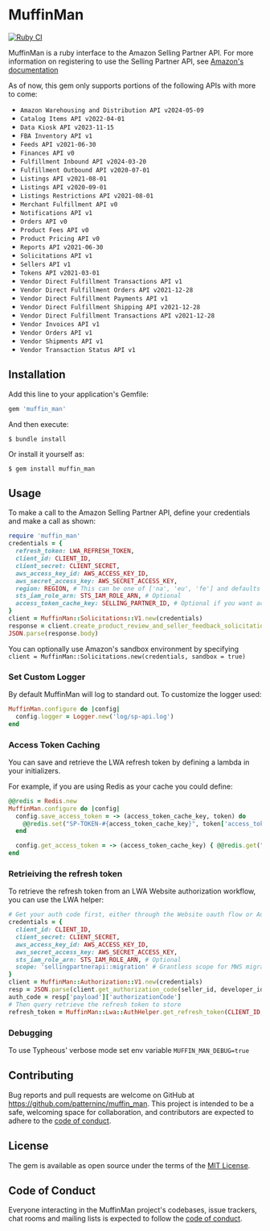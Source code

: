 # MuffinMan

[![Ruby CI](https://github.com/patterninc/muffin_man/actions/workflows/ci.yml/badge.svg)](https://github.com/patterninc/muffin_man/actions)

MuffinMan is a ruby interface to the Amazon Selling Partner API. For more information on registering to use the Selling Partner API, see [Amazon's documentation](https://github.com/amzn/selling-partner-api-docs/blob/main/guides/en-US/developer-guide/SellingPartnerApiDeveloperGuide.md)

As of now, this gem only supports portions of the following APIs with more to come:

- `Amazon Warehousing and Distribution API v2024-05-09`
- `Catalog Items API v2022-04-01`
- `Data Kiosk API v2023-11-15`
- `FBA Inventory API v1`
- `Feeds API v2021-06-30`
- `Finances API v0`
- `Fulfillment Inbound API v2024-03-20`
- `Fulfillment Outbound API v2020-07-01`
- `Listings API v2021-08-01`
- `Listings API v2020-09-01`
- `Listings Restrictions API v2021-08-01`
- `Merchant Fulfillment API v0`
- `Notifications API v1`
- `Orders API v0`
- `Product Fees API v0`
- `Product Pricing API v0`
- `Reports API v2021-06-30`
- `Solicitations API v1`
- `Sellers API v1`
- `Tokens API v2021-03-01`
- `Vendor Direct Fulfillment Transactions API v1`
- `Vendor Direct Fulfillment Orders API v2021-12-28`
- `Vendor Direct Fulfillment Payments API v1`
- `Vendor Direct Fulfillment Shipping API v2021-12-28`
- `Vendor Direct Fulfillment Transactions API v2021-12-28`
- `Vendor Invoices API v1`
- `Vendor Orders API v1`
- `Vendor Shipments API v1`
- `Vendor Transaction Status API v1`

## Installation

Add this line to your application's Gemfile:

```ruby
gem 'muffin_man'
```

And then execute:

    $ bundle install

Or install it yourself as:

    $ gem install muffin_man

## Usage

To make a call to the Amazon Selling Partner API, define your credentials and make a call as shown:

```ruby
require 'muffin_man'
credentials = {
  refresh_token: LWA_REFRESH_TOKEN,
  client_id: CLIENT_ID,
  client_secret: CLIENT_SECRET,
  aws_access_key_id: AWS_ACCESS_KEY_ID,
  aws_secret_access_key: AWS_SECRET_ACCESS_KEY,
  region: REGION, # This can be one of ['na', 'eu', 'fe'] and defaults to 'na'
  sts_iam_role_arn: STS_IAM_ROLE_ARN, # Optional
  access_token_cache_key: SELLING_PARTNER_ID, # Optional if you want access token caching
}
client = MuffinMan::Solicitations::V1.new(credentials)
response = client.create_product_review_and_seller_feedback_solicitation(amazon_order_id, marketplace_ids)
JSON.parse(response.body)
```

You can optionally use Amazon's sandbox environment by specifying `client = MuffinMan::Solicitations.new(credentials, sandbox = true)`

### Set Custom Logger

By default MuffinMan will log to standard out. To customize the logger used:

```ruby
MuffinMan.configure do |config|
  config.logger = Logger.new('log/sp-api.log')
end
```

### Access Token Caching

You can save and retrieve the LWA refresh token by defining a lambda in your initializers.

For example, if you are using Redis as your cache you could define:

```ruby
@@redis = Redis.new
MuffinMan.configure do |config|
  config.save_access_token = -> (access_token_cache_key, token) do
    @@redis.set("SP-TOKEN-#{access_token_cache_key}", token['access_token'], ex: token['expires_in'])
  end

  config.get_access_token = -> (access_token_cache_key) { @@redis.get("SP-TOKEN-#{access_token_cache_key}") }
end
```

### Retrieiving the refresh token

To retrieve the refresh token from an LWA Website authorization workflow, you can use the LWA helper:

```ruby
# Get your auth code first, either through the Website oauth flow or Authorization API
credentials = {
  client_id: CLIENT_ID,
  client_secret: CLIENT_SECRET,
  aws_access_key_id: AWS_ACCESS_KEY_ID,
  aws_secret_access_key: AWS_SECRET_ACCESS_KEY,
  sts_iam_role_arn: STS_IAM_ROLE_ARN, # Optional
  scope: 'sellingpartnerapi::migration' # Grantless scope for MWS migration
}
client = MuffinMan::Authorization::V1.new(credentials)
resp = JSON.parse(client.get_authorization_code(seller_id, developer_id, mws_auth_token).body)
auth_code = resp['payload']['authorizationCode']
# Then query retrieve the refresh token to store
refresh_token = MuffinMan::Lwa::AuthHelper.get_refresh_token(CLIENT_ID, CLIENT_SECRET, auth_code)
```

### Debugging

To use Typheous' verbose mode set env variable `MUFFIN_MAN_DEBUG=true`

## Contributing

Bug reports and pull requests are welcome on GitHub at https://github.com/patterninc/muffin_man. This project is intended to be a safe, welcoming space for collaboration, and contributors are expected to adhere to the [code of conduct](https://github.com/patterninc/muffin_man/blob/master/CODE_OF_CONDUCT.md).

## License

The gem is available as open source under the terms of the [MIT License](https://opensource.org/licenses/MIT).

## Code of Conduct

Everyone interacting in the MuffinMan project's codebases, issue trackers, chat rooms and mailing lists is expected to follow the [code of conduct](https://github.com/[USERNAME]/muffin_man/blob/master/CODE_OF_CONDUCT.md).
